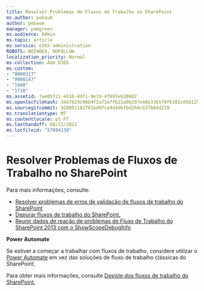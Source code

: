 ```yaml
---
title: Resolver Problemas de Fluxos de Trabalho no SharePoint
ms.author: pebaum
author: pebaum
manager: pamgreen
ms.audience: Admin
ms.topic: article
ms.service: o365-administration
ROBOTS: NOINDEX, NOFOLLOW
localization_priority: Normal
ms.collection: Adm_O365
ms.custom:
- "9000317"
- "9000147"
- "1940"
- "1718"
ms.assetid: 7ae05f21-eb16-4d71-9e19-4f097eb100d2
ms.openlocfilehash: 34d7029c90b4f2a71e7f621a0b20fe4de3365f0f6182cd5b125a8c1a6055222a
ms.sourcegitcommit: 920051182781bd97ce4d4d6fbd268cb37b84d239
ms.translationtype: MT
ms.contentlocale: pt-PT
ms.lasthandoff: 08/11/2021
ms.locfileid: "57894138"
---
```

# <a name="troubleshoot-workflows-in-sharepoint"></a>Resolver Problemas de Fluxos de Trabalho no SharePoint

Para mais informações, consulte:

- [Resolver problemas de erros de validação de fluxos de trabalho do SharePoint](https://docs.microsoft.com/sharepoint/dev/general-development/troubleshooting-sharepoint-server-workflow-validation-errors-in-visio)
- [Depurar fluxos de trabalho do SharePoint.](https://docs.microsoft.com/sharepoint/dev/general-development/debugging-sharepoint-server-workflows)
- [Reunir dados de reação de problemas de Fluxo de Trabalho do SharePoint 2013 com o ShowScopeDebugInfo](https://docs.microsoft.com/sharepoint/troubleshoot/workflows/gather-workflow-data)

**Power Automate**

Se estiver a começar a trabalhar com fluxos de trabalho, considere utilizar o [Power Automate](https://docs.microsoft.com/power-automate/modern-approvals) em vez das soluções de fluxo de trabalho clássicas do SharePoint.

Para obter mais informações, consulte [Desiste dos fluxos de trabalho do SharePoint.](https://docs.microsoft.com/alchemyinsights/sharepoint-workflows-retiring)
